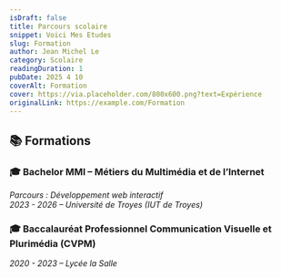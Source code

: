 ```yaml
---
isDraft: false
title: Parcours scolaire
snippet: Voici Mes Etudes 
slug: Formation
author: Jean Michel Le
category: Scolaire
readingDuration: 1
pubDate: 2025 4 10
coverAlt: Formation
cover: https://via.placeholder.com/800x600.png?text=Expérience
originalLink: https://example.com/Formation
---
```



## 📚 Formations

### 🎓 Bachelor MMI – Métiers du Multimédia et de l’Internet
*Parcours : Développement web interactif* <br>
*2023 - 2026 – Université de Troyes (IUT de Troyes)*

### 🎓 Baccalauréat Professionnel Communication Visuelle et Plurimédia (CVPM)
*2020 - 2023 – Lycée la Salle*

